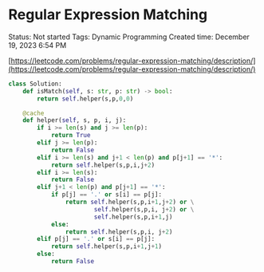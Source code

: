 # Regular Expression Matching

Status: Not started
Tags: Dynamic Programming
Created time: December 19, 2023 6:54 PM

[https://leetcode.com/problems/regular-expression-matching/description/](https://leetcode.com/problems/regular-expression-matching/description/)

```python
class Solution:
    def isMatch(self, s: str, p: str) -> bool:
        return self.helper(s,p,0,0)

    @cache
    def helper(self, s, p, i, j):
        if i >= len(s) and j >= len(p):
            return True
        elif j >= len(p):
            return False
        elif i >= len(s) and j+1 < len(p) and p[j+1] == '*':
            return self.helper(s,p,i,j+2)
        elif i >= len(s):
            return False
        elif j+1 < len(p) and p[j+1] == '*':
            if p[j] == '.' or s[i] == p[j]:
                return self.helper(s,p,i+1,j+2) or \
                        self.helper(s,p,i, j+2) or \
                        self.helper(s,p,i+1,j)
            else:
                return self.helper(s,p,i, j+2)
        elif p[j] == '.' or s[i] == p[j]:
            return self.helper(s,p,i+1,j+1)
        else:
            return False
```